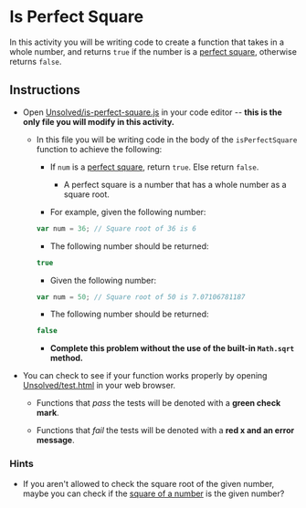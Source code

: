 # Is Perfect Square

In this activity you will be writing code to create a function that takes in a whole number, and returns `true` if the number is a [perfect square](https://en.wikipedia.org/wiki/Square_number), otherwise returns `false`.

## Instructions

* Open [Unsolved/is-perfect-square.js](Unsolved/is-perfect-square.js) in your code editor -- **this is the only file you will modify in this activity.**

  * In this file you will be writing code in the body of the `isPerfectSquare` function to achieve the following:

    * If `num` is a [perfect square](https://en.wikipedia.org/wiki/Square_number), return `true`. Else return `false`.

      * A perfect square is a number that has a whole number as a square root.

    * For example, given the following number:

    ```js
    var num = 36; // Square root of 36 is 6
    ```

    * The following number should be returned:

    ```js
    true
    ```

    * Given the following number:

    ```js
    var num = 50; // Square root of 50 is 7.07106781187
    ```

    * The following number should be returned:

    ```js
    false
    ```

    * **Complete this problem without the use of the built-in `Math.sqrt` method.**

* You can check to see if your function works properly by opening [Unsolved/test.html](Unsolved/test.html) in your web browser.

  * Functions that _pass_ the tests will be denoted with a **green check mark**.

  * Functions that _fail_ the tests will be denoted with a **red x and an error message**.

### Hints

* If you aren't allowed to check the square root of the given number, maybe you can check if the [square of a number](http://www.math.com/school/subject1/lessons/S1U1L9GL.html) is the given number?
